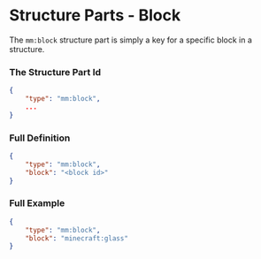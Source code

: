 # Structure Parts - Block

The `mm:block` structure part is simply a key for a specific block in a structure.

### The Structure Part Id
```json
{
    "type": "mm:block",
    ...
}
```

### Full Definition
```json
{
    "type": "mm:block",
    "block": "<block id>"
}
```

### Full Example
```json
{
    "type": "mm:block",
    "block": "minecraft:glass"
}
```